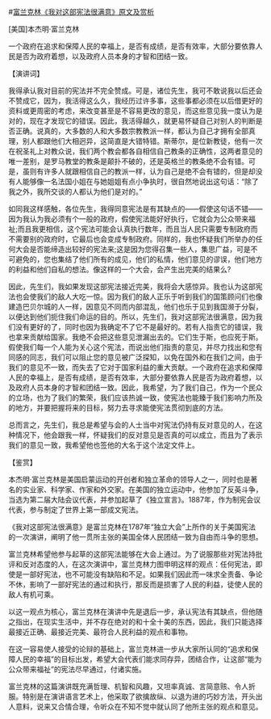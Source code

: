 #[富兰克林《我对这部宪法很满意》原文及赏析](https://www.vrrw.net/wx/14713.html)

[美国]本杰明·富兰克林

一个政府在追求和保障人民的幸福上，是否有成绩，是否有效率，大部分要依靠人民是否为政府着想，以及政府人员本身的才智和团结一致。

【演讲词】

我得承认我对目前的宪法并不完全赞成。可是，诸位先生，我可不敢说我以后还会不赞成它，因为，我活得这么久，我经历过许多事，这些事都必须在以后借更好的资料或更周密的考虑，来改变甚至是不容易更改的意见，而这些意见我一度认为是对的，现在才发现它的错误。因此，我活得越久，就更易怀疑自己对别人的判断是否正确。说真的，大多数的人和大多数宗教教派一样，都认为自己才拥有全部真理，别人都跟他们大相迥异，这简直是大错特错。斯蒂尔，是位新教徒，他有一次在祝圣礼上对教众说，我们两个教会都各自相信自己教条的正确性，这两者意见的唯一差别，是罗马教堂的教条是颠扑不破的，还是英格兰的教条绝不会有错。可是，虽则有许多人就跟相信自己的教派一样，认为自己是绝不会有错的，但是却没有人能够像一名法国小姐在与她姐姐有点小争执时，很自然地说出这句话：“除了我之外，我所交谈的人都认为他们是对的。”

如同我这样感触，各位先生，我得同意宪法是有其缺点的——假使这句话不错——因为我认为我必须有个一般的政府，假使宪法能好好执行，它就会为公众带来福祉;而且我更相信，这个宪法可能会认真执行数年，而且当人民只需要专制政府而不需要别的政府时，它最后也会变成专制政府。同样的，我也怀疑我们所举办的任何大会是否能缔造出较好的宪法来;这是因为您得召集一些人，集思广益，可是不可避免的，您也集结了他们所有的成见，他们的私情，他们意见的谬误，他们地方的利益和他们自私的想法。像这样的一个大会，会产生出完美的结果么?

因此，先生们，我如果发现这部宪法接近完美，我将会大感惊异。我也认为这部宪法也会使我们的敌人大吃一惊。因为我们的敌人正乐于听到我们的国策顾问们也像建造巴贝尔城的人一样，因意见不同而内部混乱，他们也乐于见到我国濒于分裂，以便达到他们扼住我们命运的目的。所以，先生们，我对这部宪法很满意，因为我们没有更好的了，同时也因为我确定不了它不是最好的。若有人指责它的错误，我也拿来贡献给国家。我绝不会把这些意见泄漏出去的。它们生于斯，也应死于斯。假使我们每一个人能为关心这个宪法，而说出他们指责的意见，并尽力找出和您有同感的同志，我们可以阻止您的意见被广泛探知，以免在国外和在我们之间，由于我们的意见不一致，而失去了它对于国家利益的重大贡献。一个政府在追求和保障人民的幸福上，是否有成绩，是否有效率，大部分要依靠人民是否为政府着想，以及政府人员本身的才智和团结一致。因此，我希望，为了我们自己，作为一个民众的立场，也为了我们的繁荣，我们应该热诚一致，使宪法也能臻于我们影响力所及的地方，并要把握将来的目标，努力去寻求能使宪法贯彻到底的方法。

总而言之，先生们，我总是希望与会的人士当中对宪法仍持有反对意见的人，在这种情况下，他会跟我一样，怀疑我们的反对意见是否真的可以成立，而且为了表示我们的意见一致，我希望他也签他的大名于这个法定文件上。



【鉴赏】

本杰明·富兰克林是美国启蒙运动的开创者和独立革命的领导人之一，同时也是著名的实业家、科学家、作家和外交家。在美国的独立运动中，他参加了反英斗争，当选为第二届大陆会议代表，并参加起草了《独立宣言》。1887年，作为制宪会议代表，参与制定了世界上第一部成文宪法。

《我对这部宪法很满意》是富兰克林在1787年“独立大会”上所作的关于美国宪法的一次演讲，阐明了他一贯所主张的美国全体人民团结一致为自由而斗争的思想。

富兰克林希望他参与起草的这部宪法能够在大会上通过。为了说服那些对宪法持批评和反对态度的人，在这次演讲中，富兰克林力图申明这样的观点：任何宪法，即使是一部好宪法，也不可能没有缺陷和不足。如果我们因此而一味求全责备、争论不休，影响了一部好宪法的通过和执行，那反而是损害了人民的利益，徒使人民的敌人有机可乘。

以这一观点为核心，富兰克林在演讲中先是退后一步，承认宪法有其缺点，但他随之指出，在现实生活中，并不存在绝对的和十全十美的东西，因此，我们只能选择最接近正确、最接近完美、最符合人民利益的观点和事物。

在这一容易使人接受的论辩的基础上，富兰克林进一步从大家所认同的“追求和保障人民的幸福”的目标出发，希望大会代表们能求同存异，团结合作，让这部“能为公众带来福祉”的宪法尽早通过，付诸实施。

富兰克林的这篇演讲既充满哲理、机智和风趣，又坦率真诚、言简意赅、令人折服。特别是在演讲语言艺术上，他采取了欲擒故纵、以退为进的巧妙方法，开头出人意料，说来又合情合理，令听众在不知不觉中就认同了他所主张的观点和意见。

